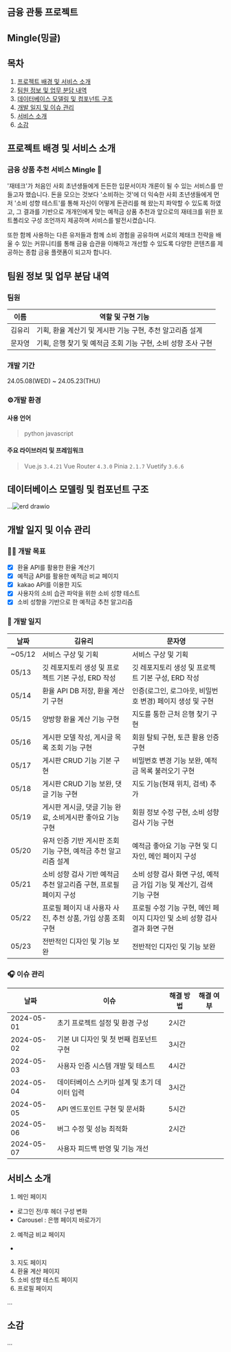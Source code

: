 ## 금융 관통 프로젝트
## Mingle(밍글)

## 목차
1. [프로젝트 배경 및 서비스 소개](#프로젝트-배경-및-서비스-소개)
2. [팀원 정보 및 업무 분담 내역](#팀원-정보-및-업무-분담-내역)
3. [데이터베이스 모델링 및 컴포넌트 구조](#데이터베이스-모델링-및-컴포넌트-구조)
4. [개발 일지 및 이슈 관리](#개발-일지-및-이슈-관리)
5. [서비스 소개](#서비스-소개)
6. [소감](#소감)

## 프로젝트 배경 및 서비스 소개
### 금융 상품 추천 서비스 Mingle 🙌

'재테크'가 처음인 사회 초년생들에게 든든한 입문서이자 개론이 될 수 있는 서비스를 만들고자 했습니다.
돈을 모으는 것보다 '소비하는 것'에 더 익숙한 사회 초년생들에게 먼저 '소비 성향 테스트'를 통해 자신이 어떻게 돈관리를 해 왔는지 파악할 수 있도록 하였고, 그 결과를 기반으로 개개인에게 맞는 예적금 상품 추천과 앞으로의 재테크를 위한 포트폴리오 구성 조언까지 제공하며 서비스를 발전시켰습니다.

또한 함께 사용하는 다른 유저들과 함께 소비 경험을 공유하며 서로의 제태크 전략을 배울 수 있는 커뮤니티를 통해 금융 습관을 이해하고 개선할 수 있도록 다양한 콘텐츠를 제공하는 종합 금융 플랫폼이 되고자 합니다.


## 팀원 정보 및 업무 분담 내역

### 팀원
| 이름  | 역할 및 구현 기능 |
|-------|-------|
| 김유리 | 기획, 환율 계산기 및 게시판 기능 구현, 추천 알고리즘 설계|
| 문자영 | 기획, 은행 찾기 및 예적금 조회 기능 구현, 소비 성향 조사 구현 |

### 개발 기간

24.05.08(WED) ~ 24.05.23(THU)

### ⚙개발 환경

#### 사용 언어
> python
> javascript

#### 주요 라이브러리 및 프레임워크
> Vue.js `3.4.21`
> Vue Router `4.3.0`
> Pinia `2.1.7`
> Vuetify `3.6.6`


## 데이터베이스 모델링 및 컴포넌트 구조

...![erd drawio](https://github.com/yyurikim/finance_pjt/assets/156268560/5ff97c85-fd52-44af-9a00-fe62f03df8a7)


## 개발 일지 및 이슈 관리

### 🏋️‍♀️ 개발 목표
- [x] 환율 API를 활용한 환율 계산기
- [x] 예적금 API를 활용한 예적금 비교 페이지
- [x] kakao API를 이용한 지도
- [x] 사용자의 소비 습관 파악을 위한 소비 성향 테스트
- [x] 소비 성향을 기반으로 한 예적금 추천 알고리즘

### 🤔 개발 일지

| 날짜       | 김유리                                                       | 문자영        |
|------------|--------------------------------------------------------------|-------------|
| ~05/12 | 서비스 구상 및 기획 | 서비스 구상 및 기획|
|  05/13 | 깃 레포지토리 생성 및 프로젝트 기본 구성, ERD 작성|깃 레포지토리 생성 및 프로젝트 기본 구성, ERD 작성|
|  05/14 | 환율 API DB 저장, 환율 계산기 구현|인증(로그인, 로그아웃, 비밀번호 변경) 페이지 생성 및 구현|
|  05/15 | 양방향 환율 계산 기능 구현|지도를 통한 근처 은행 찾기 구현|
|  05/16 | 게시판 모델 작성, 게시글 목록 조회 기능 구현|회원 탈퇴 구현, 토큰 활용 인증 구현|
|  05/17 |게시판 CRUD 기능 기본 구현|비밀번호 변경 기능 보완, 예적금 목록 불러오기 구현|
|  05/18 |게시판 CRUD 기능 보완, 댓글 기능 구현|지도 기능(현재 위치, 검색) 추가|
|  05/19 |게시판 게시글, 댓글 기능 완료, 소비게시판 좋아요 기능 구현|회원 정보 수정 구현, 소비 성향 검사 기능 구현|
|  05/20 |유저 인증 기반 게시판 조회 기능 구현, 예적금 추천 알고리즘 설계|예적금 좋아요 기능 구현 및 디자인, 메인 페이지 구성|
|  05/21 |소비 성향 검사 기반 예적금 추천 알고리즘 구현, 프로필 페이지 구성|소비 성향 검사 화면 구성, 예적금 가입 기능 및 계산기, 검색 기능 구현|
|  05/22 |프로필 페이지 내 사용자 사진, 추천 상품, 가입 상품 조회 구현|프로필 수정 기능 구현, 메인 페이지 디자인 및 소비 성향 검사 결과 화면 구현|
|  05/23 |전반적인 디자인 및 기능 보완|전반적인 디자인 및 기능 보완|

### 🎧 이슈 관리

| 날짜       | 이슈                                                       | 해결 방법        | 해결 여부            |
|------------|------------------------------------------------------------------|-------------|-----------------|
| 2024-05-01 | 초기 프로젝트 설정 및 환경 구성                                   | 2시간       |                  |
| 2024-05-02 | 기본 UI 디자인 및 첫 번째 컴포넌트 구현                           | 3시간       |                  |
| 2024-05-03 | 사용자 인증 시스템 개발 및 테스트                                 | 4시간       |                  |
| 2024-05-04 | 데이터베이스 스키마 설계 및 초기 데이터 입력                      | 3시간       |                  |
| 2024-05-05 | API 엔드포인트 구현 및 문서화                                    | 5시간       |                  |
| 2024-05-06 | 버그 수정 및 성능 최적화                                         | 2시간       |                  |
| 2024-05-07 | 사용자 피드백 반영 및 기능 개선       


## 서비스 소개
1. 메인 페이지
- 로그인 전/후 헤더 구성 변화
- Carousel : 은행 페이지 바로가기

2. 예적금 비교 페이지
- 
3.  지도 페이지
5. 환율 계산 페이지
6. 소비 성향 테스트 페이지
7. 프로필 페이지



...

## 소감

...

